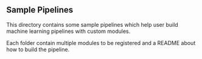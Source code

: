 ## Sample Pipelines
This directory contains some sample pipelines which help user build machine learning pipelines with custom modules.

Each folder contain multiple modules to be registered and a README about how to build the pipeline.